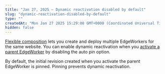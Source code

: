 ```yaml
---
title: "Jan 27, 2025 — Dynamic reactivation disabled by default"
slug: "dynamic-reactivation-disabled-by-default"
type: ""
createdAt: "Mon Jan 27 2025 15:29:00 GMT+0000 (Coordinated Universal Time)"
hidden: false
---
```

[Flexible composition](doc:flexible-composition) lets you create and deploy multiple EdgeWorkers for the same website. You can enable dynamic reactivation when you [activate a parent EdgeWorker](doc:manage-edgeworkers#activate-an-edgeworker-version) by disabling the auto pin option.

By default, the initial revision created when you activate the parent EdgeWorker is pinned. Pinning prevents dynamic reactivation.